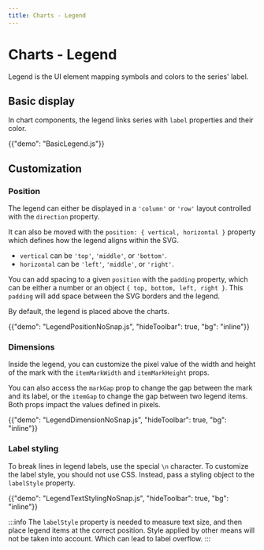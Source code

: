 ```yaml
---
title: Charts - Legend
---
```


# Charts - Legend

<p class="description">Legend is the UI element mapping symbols and colors to the series' label.</p>

## Basic display

In chart components, the legend links series with `label` properties and their color.

{{"demo": "BasicLegend.js"}}

## Customization

### Position

The legend can either be displayed in a `'column'` or `'row'` layout controlled with the `direction` property.

It can also be moved with the `position: { vertical, horizontal }` property which defines how the legend aligns within the SVG.

- `vertical` can be `'top'`, `'middle'`, or `'bottom'`.
- `horizontal` can be `'left'`, `'middle'`, or `'right'`.

You can add spacing to a given `position` with the `padding` property, which can be either a number or an object `{ top, bottom, left, right }`.
This `padding` will add space between the SVG borders and the legend.

By default, the legend is placed above the charts.

{{"demo": "LegendPositionNoSnap.js", "hideToolbar": true, "bg": "inline"}}

### Dimensions

Inside the legend, you can customize the pixel value of the width and height of the mark with the `itemMarkWidth` and `itemMarkHeight` props.

You can also access the `markGap` prop to change the gap between the mark and its label, or the `itemGap` to change the gap between two legend items.
Both props impact the values defined in pixels.

{{"demo": "LegendDimensionNoSnap.js", "hideToolbar": true, "bg": "inline"}}

### Label styling

To break lines in legend labels, use the special `\n` character. To customize the label style, you should not use CSS.
Instead, pass a styling object to the `labelStyle` property.

{{"demo": "LegendTextStylingNoSnap.js", "hideToolbar": true, "bg": "inline"}}

:::info
The `labelStyle` property is needed to measure text size, and then place legend items at the correct position.
Style applied by other means will not be taken into account.
Which can lead to label overflow.
:::
